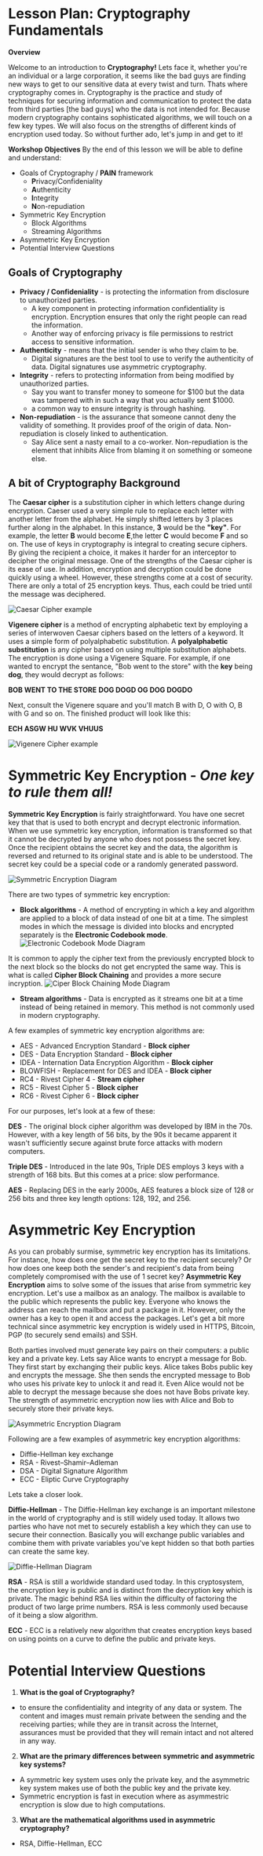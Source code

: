 # Lesson Plan: Cryptography Fundamentals

**Overview**

Welcome to an introduction to **Cryptography!** Lets face it, whether you're an individual or a large corporation, it seems like the bad guys are finding new ways to get to our sensitive data at every twist and turn. Thats where cryptography comes in. Cryptography is the practice and study of techniques for securing information and communication to protect the data from third parties [the bad guys] who the data is not intended for. Because modern cryptography contains sophisticated algorithms, we will touch on a few key types. We will also focus on the strengths of different kinds of encryption used today. So without further ado, let's jump in and get to it!


**Workshop Objectives**
By the end of this lesson we will be able to define and understand:

 - Goals of Cryptography / **PAIN** framework
	 - **P**rivacy/Confideniality
	 - **A**uthenticity
	 - **I**ntegrity
	 - **N**on-repudiation
 - Symmetric Key Encryption
	 - Block Algorithms
	 - Streaming Algorithms
 - Asymmetric Key Encryption
 - Potential Interview Questions


## Goals of Cryptography

 - **Privacy / Confideniality** - is protecting the information from disclosure to unauthorized parties.
	 - A key component in protecting information confidentiality is encryption. Encryption ensures that only the right people can read the information. 
	 - Another way of enforcing privacy is file permissions to restrict access to sensitive information.
 - **Authenticity** - means that the initial sender is who they claim to be.
	 - Digital signatures are the best tool to use to verify the authenticity of data. Digital signatures use asymmetric cryptography. 
 - **Integrity** - refers to protecting information from being modified by unauthorized parties. 
	 - Say you want to transfer money to someone for $100 but the data was tampered with in such a way that you actually sent $1000. 
	 - a common way to ensure integrity is through hashing.
 - **Non-repudiation** - is the assurance that someone cannot deny the validity of something. It provides proof of the origin of data. Non-repudiation is closely linked to authentication. 
	 - Say Alice sent a nasty email to a co-worker. Non-repudiation is the element that inhibits Alice from blaming it on something or someone else.

## A bit of Cryptography Background

The **Caesar cipher** is a substitution cipher in which letters change during encryption. Caeser used a very simple rule to replace each letter with another letter from the alphabet. He simply shifted letters by 3 places further along in the alphabet. In this instance, **3** would be the **"key"**. For example, the letter **B** would become **E**,the letter **C** would become **F** and so on. The use of keys in cryptography is integral to creating secure ciphers. By giving the recipient a choice, it makes it harder for an interceptor to decipher the original message. One of the strengths of the Caesar cipher is its ease of use. In addition, encryption and decryption could be done quickly using a wheel. However, these strengths come at a cost of security. There are only a total of 25 encryption keys. Thus, each could be tried until the message was deciphered.

![Caesar Cipher example](https://www.cdn.geeksforgeeks.org/wp-content/uploads/Caesar-Cipher-3.png)

**Vigenere cipher** is a method of encrypting alphabetic text by employing a series of interwoven Caesar ciphers based on the letters of a keyword. It uses a simple form of polyalphabetic substitution. A **polyalphabetic substitution** is any cipher based on using multiple substitution alphabets. The encryption is done using a Vigenere Square. For example, if one wanted to encrypt the sentance, "Bob went to the store" with the **key** being **dog**, they would decrypt as follows:

**BOB WENT TO THE  STORE**
**DOG DOGD OG DOG DOGDO**

Next, consult the Vigenere square and you'll match B with D, O with O, B with G and so on. The finished product will look like this:

**ECH ASGW HU WVK VHUUS**

![Vigenere Cipher example](https://www.researchgate.net/profile/Amin_Subandi/publication/318260132/figure/fig3/AS:513402955104258@1499416211147/Vigenere-Cipher-table.png)



# Symmetric Key Encryption - *One key to rule them all!*
**Symmetric Key Encryption** is fairly straightforward. You have one secret key that that is used to both encrypt and decrypt electronic information. When we use symmetric key encryption, information is transformed so that it cannot be decrypted by anyone who does not possess the secret key. Once the recipient obtains the secret key and the data, the algorithm is reversed and returned to its original state and is able to be understood. The secret key could be a special code or a randomly generated password. 

![Symmetric Encryption Diagram](https://www.cheapsslshop.com/blog/wp-content/uploads/2017/09/Symmetric_Encryption.png)


There are two types of symmetric key encryption:

 - **Block algorithms** - A method of encrypting in which a key and algorithm are applied to a block of data instead of one bit at a time. The simplest modes in which the message is divided into blocks and encrypted separately is the **Electronic Codebook mode**. 
![Electronic Codebook Mode Diagram](https://upload.wikimedia.org/wikipedia/commons/thumb/d/d6/ECB_encryption.svg/2880px-ECB_encryption.svg.png)

 It is common to apply the cipher text from the previously encrypted block to the next block so the blocks do not get encrypted the same way. This is what is called **Cipher Block Chaining** and provides a more secure incryption.
 ![Ciper Block Chaining Mode Diagram](https://upload.wikimedia.org/wikipedia/commons/thumb/8/80/CBC_encryption.svg/2880px-CBC_encryption.svg.png)
 
 - **Stream algorithms** - Data is encrypted as it streams one bit at a time instead of being retained in memory. This method is not commonly used in modern cryptography.

A few examples of symmetric key encryption algorithms are:

 - AES - Advanced Encryption Standard - **Block cipher**
 - DES - Data Encryption Standard - **Block cipher**
 - IDEA - Internation Data Encryption Algorithm - **Block cipher**
 - BLOWFISH - Replacement for DES and IDEA - **Block cipher**
 - RC4 - Rivest Cipher 4 - **Stream cipher**
 - RC5 - Rivest Cipher 5 - **Block cipher**
 - RC6 - Rivest Cipher 6 - **Block cipher**

For our purposes, let's look at a few of these:

**DES** - The original block cipher algorithm was developed by IBM in the 70s. However, with a key length of 56 bits, by the 90s it became apparent it wasn't sufficiently secure against brute force attacks with modern computers.

**Triple DES** - Introduced in the late 90s, Triple DES employs 3 keys with a strength of 168 bits. But this comes at a price: slow performance.

**AES** - Replacing DES in the early 2000s, AES features a block size of 128 or 256 bits and three key length options: 128, 192, and 256.

# Asymmetric Key Encryption
As you can probably surmise, symmetric key encryption has its limitations. For instance, how does one get the secret key to the recipient securely? Or how does one keep both the sender's and recipient's data from being completely compromised with the use of 1 secret key?  **Asymmetric Key Encryption** aims to solve some of the issues that arise from symmetric key encryption. Let's use a mailbox as an analogy. The mailbox is available to the public which represents the public key. Everyone who knows the address can reach the mailbox and put a package in it. However, only the owner has a key to open it and access the packages. Let's get a bit more technical since asymmetric key encryption is widely used in HTTPS, Bitcoin, PGP (to securely send emails) and SSH.

Both parties involved must generate key pairs on their computers: a public key and a private key. Lets say Alice wants to encrypt a message for Bob. They first start by exchanging their public keys. Alice takes Bobs public key and encrypts the message. She then sends the encrypted message to Bob who uses his private key to unlock it and read it. Even Alice would not be able to decrypt the message because she does not have Bobs private key. The strength of asymmetric encryption now lies with Alice and Bob to securely store their private keys.


![Asymmetric Encryption Diagram](https://www.cheapsslshop.com/blog/wp-content/uploads/2017/09/Asymmetric-Encryption.png)



Following are a few examples of asymmetric key encryption algorithms:

 - Diffie-Hellman key exchange
 - RSA - Rivest–Shamir–Adleman
 - DSA - Digital Signature Algorithm
 - ECC - Eliptic Curve Cryptography

Lets take a closer look.

**Diffie-Hellman** - The Diffie-Hellman key exchange is an important milestone in the world of cryptography and is still widely used today. It allows two parties who have not met to securely establish a key which they can use to secure their connection. Basically you will exchange public variables and combine them with private variables you've kept hidden so that both parties can create the same key.

![Diffie-Hellman Diagram](https://i.stack.imgur.com/n4jBE.png)


**RSA** - RSA is still a worldwide standard used today. In this cryptosystem, the encryption key is public and is distinct from the decryption key which is private. The magic behind RSA lies within the difficulty of factoring the product of two large prime numbers. RSA is less commonly used because of it being a slow algorithm.

**ECC** - ECC is a relatively new algorithm that creates encryption keys based on using points on a curve to define the public and private keys. 

# Potential Interview Questions
1. **What is the goal of Cryptography?**
- to ensure the confidentiality and integrity of any data or system. The content and images must remain private between the sending and the receiving parties; while they are in transit across the Internet, assurances must be provided that they will remain intact and not altered in any way.

2. **What are the primary differences between symmetric and asymmetric key systems?**
- A symmetric key system uses only the private key, and the asymmetric key system makes use of both the public key and the private key.
- Symmetric encryption is fast in execution where as asymmestric encryption is slow due to high computations.

3. **What are the mathematical algorithms used in asymmetric cryptography?**
- RSA, Diffie-Hellman, ECC